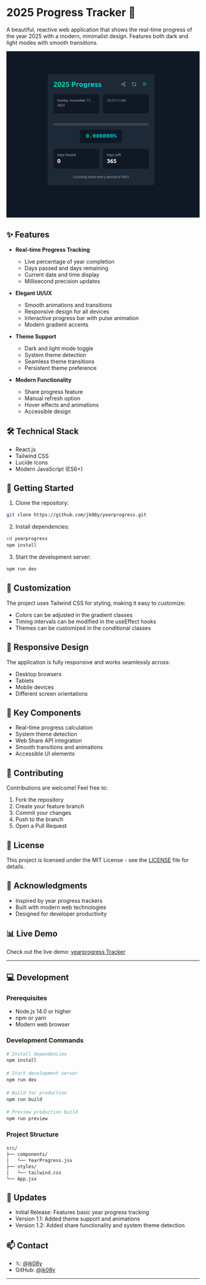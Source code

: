# 2025 Progress Tracker 🚀

A beautiful, reactive web application that shows the real-time progress of the year 2025 with a modern, minimalist design. Features both dark and light modes with smooth transitions.

![yearprogress Progress Tracker](https://raw.githubusercontent.com/jk08y/2025progress/refs/heads/main/public/Screenshot%20from%202024-11-17%2010-25-53.png)

## ✨ Features

- **Real-time Progress Tracking**
  - Live percentage of year completion
  - Days passed and days remaining
  - Current date and time display
  - Millisecond precision updates

- **Elegant UI/UX**
  - Smooth animations and transitions
  - Responsive design for all devices
  - Interactive progress bar with pulse animation
  - Modern gradient accents

- **Theme Support**
  - Dark and light mode toggle
  - System theme detection
  - Seamless theme transitions
  - Persistent theme preference

- **Modern Functionality**
  - Share progress feature
  - Manual refresh option
  - Hover effects and animations
  - Accessible design

## 🛠️ Technical Stack

- React.js
- Tailwind CSS
- Lucide Icons
- Modern JavaScript (ES6+)

## 🚀 Getting Started

1. Clone the repository:
```bash
git clone https://github.com/jk08y/yearprogress.git
```

2. Install dependencies:
```bash
cd yearprogress
npm install
```

3. Start the development server:
```bash
npm run dev
```

## 🎨 Customization

The project uses Tailwind CSS for styling, making it easy to customize:

- Colors can be adjusted in the gradient classes
- Timing intervals can be modified in the useEffect hooks
- Themes can be customized in the conditional classes

## 📱 Responsive Design

The application is fully responsive and works seamlessly across:
- Desktop browsers
- Tablets
- Mobile devices
- Different screen orientations

## 🌟 Key Components

- Real-time progress calculation
- System theme detection
- Web Share API integration
- Smooth transitions and animations
- Accessible UI elements

## 🤝 Contributing

Contributions are welcome! Feel free to:
1. Fork the repository
2. Create your feature branch
3. Commit your changes
4. Push to the branch
5. Open a Pull Request

## 📄 License

This project is licensed under the MIT License - see the [LICENSE](LICENSE) file for details.

## 🙏 Acknowledgments

- Inspired by year progress trackers
- Built with modern web technologies
- Designed for developer productivity

## 📊 Live Demo

Check out the live demo: [yearprogress Tracker](https://2025progress.vercel.app/)

---

## 💻 Development

### Prerequisites
- Node.js 14.0 or higher
- npm or yarn
- Modern web browser

### Development Commands
```bash
# Install dependencies
npm install

# Start development server
npm run dev

# Build for production
npm run build

# Preview production build
npm run preview
```

### Project Structure
```
src/
├── components/
│   └── YearProgress.jsx
├── styles/
│   └── tailwind.css
└── App.jsx
```

## 🔄 Updates

- Initial Release: Features basic year progress tracking
- Version 1.1: Added theme support and animations
- Version 1.2: Added share functionality and system theme detection

## 📫 Contact

-  𝕏: [@jk08y](https://x.com/jk08y)
- GitHub: [@jk08y](https://github.com/jk08y)

---

